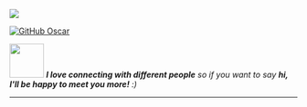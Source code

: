 ![](https://github.com/SilvaOz/SilvaOz/blob/master/image/Oscar%20Silva%20(2).gif)

[![GitHub Oscar](https://img.shields.io/github/followers/thaiane?label=follow&style=social)]([https://github.com/Thaiane](https://github.com/SilvaOz))

<img src="https://media.giphy.com/media/LnQjpWaON8nhr21vNW/giphy.gif" width="60"> <em><b>I love connecting with different people</b> so if you want to say <b>hi, I'll be happy to meet you more!</b> :)</em>

---

